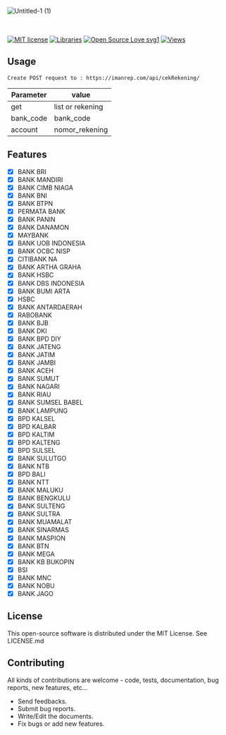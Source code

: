 ![Untitled-1 (1)](https://user-images.githubusercontent.com/86184667/192291514-a6697305-3d1e-4420-b3c7-185e47815691.png)

<br></br>
[![MIT license](https://img.shields.io/badge/License-MIT-blue.svg)](https://lbesson.mit-license.org/)
[![Libraries](https://badgen.net/badge/icon/libraries?icon=libraries&label)](https://github.com/imanrep/cek_nomor_rekening)
[![Open Source Love svg1](https://badges.frapsoft.com/os/v1/open-source.svg?v=103)](https://github.com/imanrep/cek_nomor_rekening)
[![Views](https://hits.seeyoufarm.com/api/count/incr/badge.svg?url=https%3A%2F%2Fgithub.com%2Fimanrep%2Fcek_nomor_rekening&count_bg=%2379C83D&title_bg=%23555555&icon=lbry.svg&icon_color=%23E7E7E7&title=hits&edge_flat=false)](https://hits.seeyoufarm.com)

Usage
-----------
```
Create POST request to : https://imanrep.com/api/cekRekening/
```
| Parameter  | value |
| ------------- | ------------- |
| get  | list or rekening  |
| bank_code  | bank_code |
| account  | nomor_rekening |

Features
------------
- [x] BANK BRI
- [x] BANK MANDIRI
- [x] BANK CIMB NIAGA
- [x] BANK BNI
- [x] BANK BTPN
- [x] PERMATA BANK
- [x] BANK PANIN
- [x] BANK DANAMON
- [x] MAYBANK
- [x] BANK UOB INDONESIA
- [x] BANK OCBC NISP
- [x] CITIBANK NA
- [x] BANK ARTHA GRAHA
- [x] BANK HSBC
- [x] BANK DBS INDONESIA
- [x] BANK BUMI ARTA
- [x] HSBC
- [x] BANK ANTARDAERAH
- [x] RABOBANK
- [x] BANK BJB
- [x] BANK DKI
- [x] BANK BPD DIY
- [x] BANK JATENG
- [x] BANK JATIM
- [x] BANK JAMBI
- [x] BANK ACEH
- [x] BANK SUMUT
- [x] BANK NAGARI
- [x] BANK RIAU
- [x] BANK SUMSEL BABEL
- [x] BANK LAMPUNG
- [x] BPD KALSEL
- [x] BPD KALBAR
- [x] BPD KALTIM
- [x] BPD KALTENG
- [x] BPD SULSEL
- [x] BANK SULUTGO
- [x] BANK NTB
- [x] BPD BALI
- [x] BANK NTT
- [x] BANK MALUKU
- [x] BANK BENGKULU
- [x] BANK SULTENG
- [x] BANK SULTRA
- [x] BANK MUAMALAT
- [x] BANK SINARMAS
- [x] BANK MASPION
- [x] BANK BTN
- [x] BANK MEGA
- [x] BANK KB BUKOPIN
- [x] BSI
- [x] BANK MNC
- [x] BANK NOBU
- [x] BANK JAGO

License
------------

This open-source software is distributed under the MIT License. See LICENSE.md

Contributing
------------

All kinds of contributions are welcome - code, tests, documentation, bug reports, new features, etc...

* Send feedbacks.
* Submit bug reports.
* Write/Edit the documents.
* Fix bugs or add new features.
